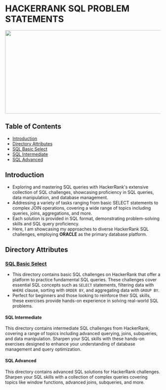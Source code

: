 # HACKERRANK SQL PROBLEM STATEMENTS 

<img src="https://github.com/RadhikaDeshpande1010/HackerRank-SQL-BrainTeasers/blob/main/SQL_HackerRank_Banner.png" height="270" width="1200">

## Table of Contents
* [Introduction](#Introduction)
* [Directory Attributes](#Directory-Attributes)
* [SQL Basic Select](#SQL-Basic-Select)
* [SQL Intermediate](#SQL-Intermediate)
* [SQL Advanced](#SQL-Advanced)
  
## Introduction
* Exploring and mastering SQL queries with HackerRank's extensive collection of SQL challenges, showcasing proficiency in SQL queries, data manipulation, and database management.
* Addressing a variety of tasks ranging from basic SELECT statements to complex JOIN operations, covering a wide range of topics including queries, joins, aggregations, and more.
* Each solution is provided in SQL format, demonstrating problem-solving skills and SQL query proficiency.
* Here, I am showcasing my approaches to diverse HackerRank SQL challenges, employing **ORACLE** as the primary database platform.

## Directory Attributes

### [SQL Basic Select](https://github.com/RadhikaDeshpande1010/HackerRank-SQL-BrainTeasers/blob/main/SQL_SRC/BASIC%20SELECT%20SOLUTIONS.md)
* This directory contains basic SQL challenges on HackerRank that offer a platform to practice fundamental SQL queries. These challenges cover essential SQL concepts such as `SELECT` statements, filtering data with `WHERE` clause, sorting with `ORDER BY`, and aggregating data with `GROUP BY`.  
* Perfect for beginners and those looking to reinforce their SQL skills, these exercises provide hands-on experience in solving real-world SQL problems.

<h4> SQL Intermediate </h4>
<p> This directory contains intermediate SQL challenges from HackerRank, covering a range of topics including advanced querying, joins, subqueries, and data manipulation. Sharpen your SQL skills with these hands-on exercises designed to enhance your understanding of database management and query optimization. </p>

<h4> SQL Advanced </h4>
<p> This directory contains advanced SQL solutions for HackerRank challenges. Sharpen your SQL skills with a collection of complex queries covering topics like window functions, advanced joins, subqueries, and more. </p>

